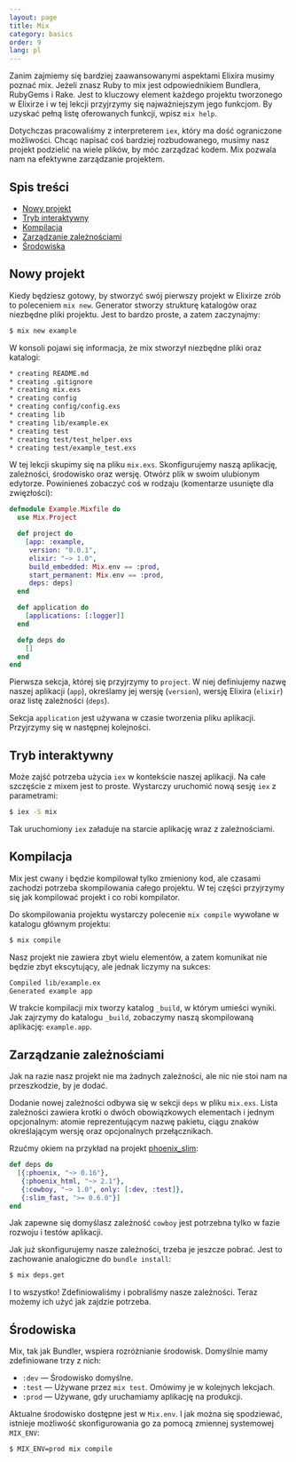 ```yaml
---
layout: page
title: Mix
category: basics
order: 9
lang: pl
---
```


Zanim zajmiemy się bardziej zaawansowanymi aspektami Elixira musimy poznać mix. Jeżeli znasz Ruby to mix jest 
odpowiednikiem Bundlera, RubyGems i Rake. Jest to kluczowy element każdego projektu tworzonego w Elixirze i w 
tej lekcji przyjrzymy się najważniejszym jego funkcjom. By uzyskać pełną listę oferowanych funkcji, wpisz `mix help`.

Dotychczas pracowaliśmy z interpreterem `iex`, który ma dość ograniczone możliwości. Chcąc napisać coś bardziej 
rozbudowanego, musimy nasz projekt podzielić na wiele plików, by móc zarządzać kodem. Mix pozwala nam na efektywne 
zarządzanie projektem.   

## Spis treści

- [Nowy projekt](#Nowy_projekt)
- [Tryb interaktywny](#Tryb-interaktywny)
- [Kompilacja](#Kompilacja)
- [Zarządzanie zależnościami](#Zarządzanie-zależnościami)
- [Środowiska](#Środowiska)

## Nowy projekt

Kiedy będziesz gotowy, by stworzyć swój pierwszy projekt w Elixirze zrób to poleceniem `mix new`. Generator stworzy 
strukturę katalogów oraz niezbędne pliki projektu. Jest to bardzo proste, a zatem zaczynajmy:

```bash
$ mix new example
```

W konsoli pojawi się informacja, że mix stworzył niezbędne pliki oraz katalogi:

```bash
* creating README.md
* creating .gitignore
* creating mix.exs
* creating config
* creating config/config.exs
* creating lib
* creating lib/example.ex
* creating test
* creating test/test_helper.exs
* creating test/example_test.exs
```

W tej lekcji skupimy się na pliku `mix.exs`. Skonfigurujemy naszą aplikację, zależności, środowisko oraz wersję. 
Otwórz plik w swoim ulubionym edytorze. Powinieneś zobaczyć coś w rodzaju (komentarze usunięte dla zwięzłości):

```elixir
defmodule Example.Mixfile do
  use Mix.Project

  def project do
    [app: :example,
     version: "0.0.1",
     elixir: "~> 1.0",
     build_embedded: Mix.env == :prod,
     start_permanent: Mix.env == :prod,
     deps: deps]
  end

  def application do
    [applications: [:logger]]
  end

  defp deps do
    []
  end
end
```

Pierwsza sekcja, której się przyjrzymy to `project`.  W niej definiujemy nazwę naszej aplikacji (`app`), określamy jej 
wersję (`version`), wersję Elixira (`elixir`) oraz listę zależności (`deps`).

Sekcja `application` jest używana w czasie tworzenia pliku aplikacji. Przyjrzymy się w następnej kolejności.

## Tryb interaktywny

Może zajść potrzeba użycia `iex` w kontekście naszej aplikacji.  Na całe szczęście z mixem jest to proste. 
Wystarczy uruchomić nową sesję `iex` z parametrami:

```bash
$ iex -S mix
```

Tak uruchomiony `iex` załaduje na starcie aplikację wraz z zależnościami.

## Kompilacja

Mix jest cwany i będzie kompilował tylko zmieniony kod, ale czasami zachodzi potrzeba skompilowania całego projektu. 
W tej części przyjrzymy się jak kompilować projekt i co robi kompilator.

Do skompilowania projektu wystarczy polecenie `mix compile` wywołane w katalogu głównym projektu:

```bash
$ mix compile
```

Nasz projekt nie zawiera zbyt wielu elementów, a zatem komunikat nie będzie zbyt ekscytujący, ale jednak liczymy na 
sukces: 

```bash
Compiled lib/example.ex
Generated example app
```

W trakcie kompilacji mix tworzy katalog `_build`, w którym umieści wyniki. Jak zajrzymy do katalogu `_build`, 
zobaczymy naszą skompilowaną aplikację: `example.app`.

## Zarządzanie zależnościami

Jak na razie nasz projekt nie ma żadnych zależności, ale nic nie stoi nam na przeszkodzie, by je dodać.

Dodanie nowej zależności odbywa się w sekcji `deps` w pliku `mix.exs`. Lista zależności zawiera krotki o dwóch 
obowiązkowych elementach i jednym opcjonalnym: atomie reprezentującym nazwę pakietu, ciągu znaków określającym wersję
 oraz opcjonalnych przełącznikach. 
    
Rzućmy okiem na przykład na projekt [phoenix_slim](https://github.com/doomspork/phoenix_slim):

```elixir
def deps do
  [{:phoenix, "~> 0.16"},
   {:phoenix_html, "~> 2.1"},
   {:cowboy, "~> 1.0", only: [:dev, :test]},
   {:slim_fast, ">= 0.6.0"}]
end
```

Jak zapewne się domyślasz zależność `cowboy` jest potrzebna tylko w fazie rozwoju i testów aplikacji.

Jak już skonfigurujemy nasze zależności, trzeba je jeszcze pobrać. Jest to zachowanie analogiczne do `bundle install`:

```bash
$ mix deps.get
```

I to wszystko! Zdefiniowaliśmy i pobraliśmy nasze zależności. Teraz możemy ich użyć jak zajdzie potrzeba.

## Środowiska

Mix, tak jak Bundler, wspiera rozróżnianie środowisk. Domyślnie mamy zdefiniowane trzy z nich:

+ `:dev` — Środowisko domyślne.
+ `:test` — Używane przez `mix test`. Omówimy je w kolejnych lekcjach.
+ `:prod` — Używane, gdy uruchamiamy aplikację na produkcji.

Aktualne środowisko dostępne jest w `Mix.env`.  I jak można się spodziewać, istnieje możliwość skonfigurowania go 
za pomocą zmiennej systemowej `MIX_ENV`:

```bash
$ MIX_ENV=prod mix compile
```
